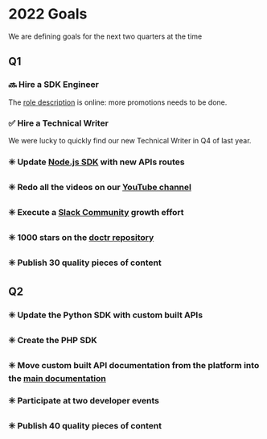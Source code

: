 # 2022 Goals

We are defining goals for the next two quarters at the time

## Q1

### 🔜 Hire a SDK Engineer
The [role description](https://www.welcometothejungle.com/en/companies/mindee/jobs/developer-relations-engineer_paris) is online: more promotions needs to be done.

### ✅ Hire a Technical Writer
We were lucky to quickly find our new Technical Writer in Q4 of last year.

### ✳️ Update [Node.js SDK](https://github.com/mindee/mindee-api-nodejs) with new APIs routes

### ✳️ Redo all the videos on our [YouTube channel](https://www.youtube.com/channel/UCXcb0H4P81RqvvvFfWdszoA)

### ✳️ Execute a [Slack Community](https://join.slack.com/t/mindee-community/shared_invite/zt-uzgmljfl-MotFVfH~IdEZxjp~0zldww) growth effort

### ✳️ 1000 stars on the [doctr repository](https://github.com/mindee/doctr)

### ✳️ Publish 30 quality pieces of content

## Q2

### ✳️ Update the Python SDK with custom built APIs

### ✳️ Create the PHP SDK

### ✳️ Move custom built API documentation from the platform into the [main documentation](https://developers.mindee.com/docs)

### ✳️ Participate at two developer events

### ✳️ Publish 40 quality pieces of content
